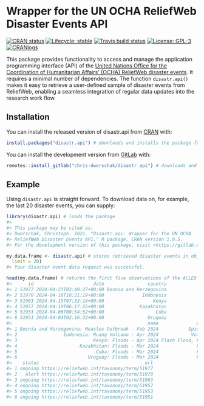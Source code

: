 
<!-- README.md is generated from README.Rmd. Please edit that file -->

# Wrapper for the UN OCHA ReliefWeb Disaster Events API

<!-- badges: start -->

[![CRAN
status](https://www.r-pkg.org/badges/version-last-release/disastr.api)](https://CRAN.R-project.org/package=disastr.api/)
[![Lifecycle:
stable](https://img.shields.io/badge/lifecycle-stable-brightgreen.svg)](https://lifecycle.r-lib.org/articles/stages.html#stable/)
[![Travis build
status](https://travis-ci.com/chris-dworschak/disastr.api.svg?branch=master)](https://travis-ci.com/gitlab/chris-dworschak/disastr.api/)
[![License:
GPL-3](https://img.shields.io/badge/License-GPLv3-lightgrey.svg)](https://www.gnu.org/licenses/gpl-3.0)
[![CRANlogs](http://cranlogs.r-pkg.org/badges/grand-total/disastr.api)](https://CRAN.R-project.org/package=disastr.api/)
<!-- badges: end -->

This package provides functionality to access and manage the application
programming interface (API) of the [United Nations Office for the
Coordination of Humanitarian Affairs’ (OCHA) ReliefWeb disaster
events](https://reliefweb.int/disasters/). It requires a minimal number
of dependencies. The function `disastr.api()` makes it easy to retrieve
a user-defined sample of disaster events from ReliefWeb, enabling a
seamless integration of regular data updates into the research work
flow.

## Installation

You can install the released version of disastr.api from
[CRAN](https://CRAN.R-project.org) with:

``` r
install.packages("disastr.api") # downloads and installs the package from CRAN
```

You can install the development version from
[GitLab](https://gitlab.com/chris-dworschak/) with:

``` r
remotes::install_gitlab("chris-dworschak/disastr.api") # downloads and installs the package from GitLab
```

## Example

Using `disastr.api` is straight forward. To download data on, for
example, the last 20 disaster events, you can supply:

``` r
library(disastr.api) # loads the package
#> 
#> This package may be cited as:
#> Dworschak, Christoph. 2021. "Disastr.api: Wrapper for the UN OCHA
#> ReliefWeb Disaster Events API." R package. CRAN version 1.0.5.
#> For the development version of this package, visit <https://gitlab.com/chris-dworschak/disastr.api/>

my.data.frame <- disastr.api( # stores retrieved disaster events in object my.data.frame
  limit = 20)
#> Your disaster event data request was successful.

head(my.data.frame) # returns the first five observations of the ACLED sample
#>      id                      date                country
#> 1 51977 2024-04-23T03:49:27+00:00 Bosnia and Herzegovina
#> 2 51970 2024-04-18T18:21:19+00:00              Indonesia
#> 3 51963 2024-04-15T07:32:14+00:00                  Kenya
#> 4 51957 2024-04-10T06:17:25+00:00             Kazakhstan
#> 5 51953 2024-04-06T00:54:52+00:00                   Cuba
#> 6 51951 2024-04-04T02:16:22+00:00                Uruguay
#>                                                  name              event
#> 1 Bosnia and Herzegovina: Measles Outbreak - Feb 2024           Epidemic
#> 2                 Indonesia: Ruang Volcano - Apr 2024            Volcano
#> 3                            Kenya: Floods - Apr 2024 Flash Flood, Flood
#> 4                       Kazakhstan: Floods - Mar 2024              Flood
#> 5                             Cuba: Floods - Mar 2024              Flood
#> 6                          Uruguay: Floods - Mar 2024              Flood
#>    status                                       url
#> 1 ongoing https://reliefweb.int/taxonomy/term/51977
#> 2   alert https://reliefweb.int/taxonomy/term/51970
#> 3 ongoing https://reliefweb.int/taxonomy/term/51963
#> 4 ongoing https://reliefweb.int/taxonomy/term/51957
#> 5 ongoing https://reliefweb.int/taxonomy/term/51953
#> 6 ongoing https://reliefweb.int/taxonomy/term/51951
```
